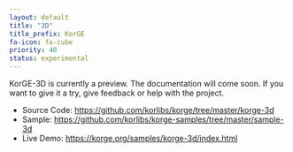 ```yaml
---
layout: default
title: "3D"
title_prefix: KorGE
fa-icon: fa-cube
priority: 40
status: experimental
---
```


KorGE-3D is currently a preview. The documentation will come soon.
If you want to give it a try, give feedback or help with the project.

* Source Code: <https://github.com/korlibs/korge/tree/master/korge-3d>
* Sample: <https://github.com/korlibs/korge-samples/tree/master/sample-3d>
* Live Demo: <https://korge.org/samples/korge-3d/index.html>
